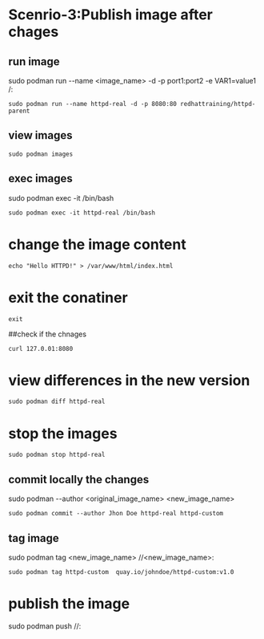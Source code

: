 # Scenrio-3:Publish image after chages

## run image
sudo podman run --name <image_name> -d -p port1:port2 -e VAR1=value1 <registryname>/<imagename>:<tag>
```
sudo podman run --name httpd-real -d -p 8080:80 redhattraining/httpd-parent
```

## view images
```
sudo podman images
```

## exec images
sudo podman exec -it <imagename> /bin/bash

```
sudo podman exec -it httpd-real /bin/bash
```

# change the image content

```
echo "Hello HTTPD!" > /var/www/html/index.html

```

# exit the conatiner
```
exit
```

##check if the chnages

```
curl 127.0.01:8080
```

# view differences in the new version
```
sudo podman diff httpd-real
```

# stop the images
```
sudo podman stop httpd-real
```

## commit locally the changes

sudo podman --author <authorName> <original_image_name> <new_image_name>

```
sudo podman commit --author Jhon Doe httpd-real httpd-custom
```

## tag image
sudo podman tag <new_image_name>  <registryurl>/<username>/<new_image_name>:<tag>

```
sudo podman tag httpd-custom  quay.io/johndoe/httpd-custom:v1.0
```

# publish the image 

sudo podman  push <registry>/<username>/<image>:<tag>

```sudo podman push quay.io/johndoe/httpd-custom:v1.0
```
